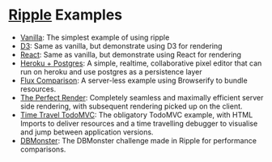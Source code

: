# [Ripple](https://github.com/pemrouz/ripple) Examples

* [Vanilla](https://github.com/rijs/examples/tree/master/minimal-vanilla): The simplest example of using ripple
* [D3](https://github.com/rijs/examples/tree/master/minimal-d3): Same as vanilla, but demonstrate using D3 for rendering
* [React](https://github.com/rijs/examples/tree/master/minimal-react): Same as vanilla, but demonstrate using React for rendering
* [Heroku + Postgres](https://github.com/rijs/examples/tree/master/heroku-postgres): A simple, realtime, collaborative pixel editor that can run on heroku and use postgres as a persistence layer
* [Flux Comparison](https://github.com/rijs/examples/tree/master/flux-comparison): A server-less example using Browserify to bundle resources.
* [The Perfect Render](https://github.com/rijs/examples/tree/master/server-side-rendering): Completely seamless and maximally efficient server side rendering, with subsequent rendering picked up on the client.
* [Time Travel TodoMVC](https://github.com/rijs/examples/tree/master/time-travel-todo): The obligatory TodoMVC example, with HTML Imports to deliver resources and a time travelling debugger to visualise and jump between application versions.
* [DBMonster](http://mathieuancelin.github.io/js-repaint-perfs/ripple): The DBMonster challenge made in Ripple for performance comparisons.

